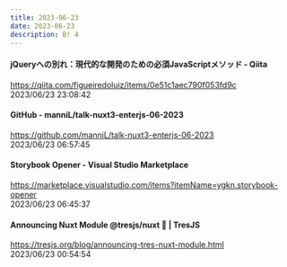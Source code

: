 ```yaml
---
title: 2023-06-23
date: 2023-06-23
description: B! 4
---
```


#### jQueryへの別れ：現代的な開発のための必須JavaScriptメソッド - Qiita
https://qiita.com/figueiredoluiz/items/0e51c1aec790f053fd9c<br>
2023/06/23 23:08:42<br>


#### GitHub - manniL/talk-nuxt3-enterjs-06-2023
https://github.com/manniL/talk-nuxt3-enterjs-06-2023<br>
2023/06/23 06:57:45<br>


#### Storybook Opener - Visual Studio Marketplace
https://marketplace.visualstudio.com/items?itemName=ygkn.storybook-opener<br>
2023/06/23 06:45:37<br>


#### Announcing Nuxt Module @tresjs/nuxt 🎉 | TresJS
https://tresjs.org/blog/announcing-tres-nuxt-module.html<br>
2023/06/23 00:54:54<br>


